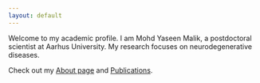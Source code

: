 ```yaml
---
layout: default
---
```

Welcome to my academic profile. I am Mohd Yaseen Malik, a postdoctoral scientist at Aarhus University. My research focuses on neurodegenerative diseases.

Check out my [About page](about.md) and [Publications](publications.md).
